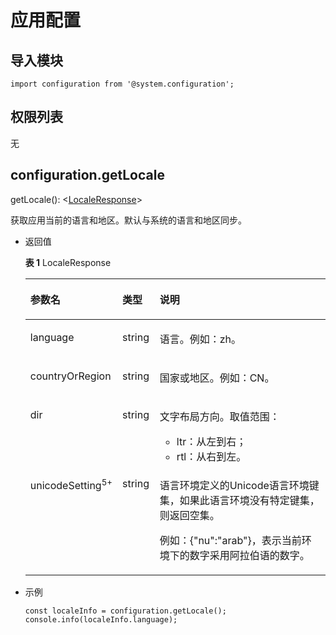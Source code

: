 # 应用配置<a name="ZH-CN_TOPIC_0000001164130782"></a>

## 导入模块<a name="zh-cn_topic_0000001173324675_section15536249155915"></a>

```
import configuration from '@system.configuration';
```

## 权限列表<a name="zh-cn_topic_0000001173324675_section8152081004"></a>

无

## configuration.getLocale<a name="zh-cn_topic_0000001173324675_section8389829903"></a>

getLocale\(\): <[LocaleResponse](#zh-cn_topic_0000001173324675_table1544853546)\>

获取应用当前的语言和地区。默认与系统的语言和地区同步。

-   返回值

    **表 1**  LocaleResponse

    <a name="zh-cn_topic_0000001173324675_table1544853546"></a>
    <table><thead align="left"><tr id="zh-cn_topic_0000001173324675_row1670755549"><th class="cellrowborder" valign="top" width="17.77177717771777%" id="mcps1.2.4.1.1"><p id="zh-cn_topic_0000001173324675_p57013505413"><a name="zh-cn_topic_0000001173324675_p57013505413"></a><a name="zh-cn_topic_0000001173324675_p57013505413"></a>参数名</p>
    </th>
    <th class="cellrowborder" valign="top" width="12.5012501250125%" id="mcps1.2.4.1.2"><p id="zh-cn_topic_0000001173324675_p9706511540"><a name="zh-cn_topic_0000001173324675_p9706511540"></a><a name="zh-cn_topic_0000001173324675_p9706511540"></a>类型</p>
    </th>
    <th class="cellrowborder" valign="top" width="69.72697269726973%" id="mcps1.2.4.1.3"><p id="zh-cn_topic_0000001173324675_p16701957548"><a name="zh-cn_topic_0000001173324675_p16701957548"></a><a name="zh-cn_topic_0000001173324675_p16701957548"></a>说明</p>
    </th>
    </tr>
    </thead>
    <tbody><tr id="zh-cn_topic_0000001173324675_row15709513545"><td class="cellrowborder" valign="top" width="17.77177717771777%" headers="mcps1.2.4.1.1 "><p id="zh-cn_topic_0000001173324675_p1370154548"><a name="zh-cn_topic_0000001173324675_p1370154548"></a><a name="zh-cn_topic_0000001173324675_p1370154548"></a>language</p>
    </td>
    <td class="cellrowborder" valign="top" width="12.5012501250125%" headers="mcps1.2.4.1.2 "><p id="zh-cn_topic_0000001173324675_p19701653545"><a name="zh-cn_topic_0000001173324675_p19701653545"></a><a name="zh-cn_topic_0000001173324675_p19701653545"></a>string</p>
    </td>
    <td class="cellrowborder" valign="top" width="69.72697269726973%" headers="mcps1.2.4.1.3 "><p id="zh-cn_topic_0000001173324675_p37010510548"><a name="zh-cn_topic_0000001173324675_p37010510548"></a><a name="zh-cn_topic_0000001173324675_p37010510548"></a>语言。例如：zh。</p>
    </td>
    </tr>
    <tr id="zh-cn_topic_0000001173324675_row970165135413"><td class="cellrowborder" valign="top" width="17.77177717771777%" headers="mcps1.2.4.1.1 "><p id="zh-cn_topic_0000001173324675_p97055105414"><a name="zh-cn_topic_0000001173324675_p97055105414"></a><a name="zh-cn_topic_0000001173324675_p97055105414"></a>countryOrRegion</p>
    </td>
    <td class="cellrowborder" valign="top" width="12.5012501250125%" headers="mcps1.2.4.1.2 "><p id="zh-cn_topic_0000001173324675_p1770175115413"><a name="zh-cn_topic_0000001173324675_p1770175115413"></a><a name="zh-cn_topic_0000001173324675_p1770175115413"></a>string</p>
    </td>
    <td class="cellrowborder" valign="top" width="69.72697269726973%" headers="mcps1.2.4.1.3 "><p id="zh-cn_topic_0000001173324675_p77015518544"><a name="zh-cn_topic_0000001173324675_p77015518544"></a><a name="zh-cn_topic_0000001173324675_p77015518544"></a>国家或地区。例如：CN。</p>
    </td>
    </tr>
    <tr id="zh-cn_topic_0000001173324675_row6332114185611"><td class="cellrowborder" valign="top" width="17.77177717771777%" headers="mcps1.2.4.1.1 "><p id="zh-cn_topic_0000001173324675_p53321542567"><a name="zh-cn_topic_0000001173324675_p53321542567"></a><a name="zh-cn_topic_0000001173324675_p53321542567"></a>dir</p>
    </td>
    <td class="cellrowborder" valign="top" width="12.5012501250125%" headers="mcps1.2.4.1.2 "><p id="zh-cn_topic_0000001173324675_p1433216410564"><a name="zh-cn_topic_0000001173324675_p1433216410564"></a><a name="zh-cn_topic_0000001173324675_p1433216410564"></a>string</p>
    </td>
    <td class="cellrowborder" valign="top" width="69.72697269726973%" headers="mcps1.2.4.1.3 "><p id="zh-cn_topic_0000001173324675_p33321417565"><a name="zh-cn_topic_0000001173324675_p33321417565"></a><a name="zh-cn_topic_0000001173324675_p33321417565"></a>文字布局方向。取值范围：</p>
    <a name="zh-cn_topic_0000001173324675_ul1861816241119"></a><a name="zh-cn_topic_0000001173324675_ul1861816241119"></a><ul id="zh-cn_topic_0000001173324675_ul1861816241119"><li>ltr：从左到右；</li><li>rtl：从右到左。</li></ul>
    </td>
    </tr>
    <tr id="zh-cn_topic_0000001173324675_row165137101137"><td class="cellrowborder" valign="top" width="17.77177717771777%" headers="mcps1.2.4.1.1 "><p id="zh-cn_topic_0000001173324675_p1351311101333"><a name="zh-cn_topic_0000001173324675_p1351311101333"></a><a name="zh-cn_topic_0000001173324675_p1351311101333"></a>unicodeSetting<sup id="zh-cn_topic_0000001173324675_sup1646171814502"><a name="zh-cn_topic_0000001173324675_sup1646171814502"></a><a name="zh-cn_topic_0000001173324675_sup1646171814502"></a>5+</sup></p>
    </td>
    <td class="cellrowborder" valign="top" width="12.5012501250125%" headers="mcps1.2.4.1.2 "><p id="zh-cn_topic_0000001173324675_p1513121019313"><a name="zh-cn_topic_0000001173324675_p1513121019313"></a><a name="zh-cn_topic_0000001173324675_p1513121019313"></a>string</p>
    </td>
    <td class="cellrowborder" valign="top" width="69.72697269726973%" headers="mcps1.2.4.1.3 "><p id="zh-cn_topic_0000001173324675_p849701364"><a name="zh-cn_topic_0000001173324675_p849701364"></a><a name="zh-cn_topic_0000001173324675_p849701364"></a>语言环境定义的Unicode语言环境键集，如果此语言环境没有特定键集，则返回空集。</p>
    <p id="zh-cn_topic_0000001173324675_p16513111012314"><a name="zh-cn_topic_0000001173324675_p16513111012314"></a><a name="zh-cn_topic_0000001173324675_p16513111012314"></a>例如：{"nu":"arab"}，表示当前环境下的数字采用阿拉伯语的数字。</p>
    </td>
    </tr>
    </tbody>
    </table>

-   示例

    ```
    const localeInfo = configuration.getLocale();
    console.info(localeInfo.language);
    ```



